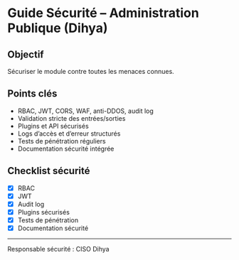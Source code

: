 # Guide Sécurité – Administration Publique (Dihya)

## Objectif
Sécuriser le module contre toutes les menaces connues.

## Points clés
- RBAC, JWT, CORS, WAF, anti-DDOS, audit log
- Validation stricte des entrées/sorties
- Plugins et API sécurisés
- Logs d’accès et d’erreur structurés
- Tests de pénétration réguliers
- Documentation sécurité intégrée

## Checklist sécurité
- [x] RBAC
- [x] JWT
- [x] Audit log
- [x] Plugins sécurisés
- [x] Tests de pénétration
- [x] Documentation sécurité

---
Responsable sécurité : CISO Dihya
